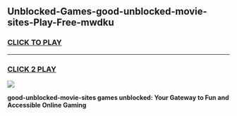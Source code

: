 
## Unblocked-Games-good-unblocked-movie-sites-Play-Free-mwdku
<h3>
<a href="https://premium76.site?title=good-unblocked-movie-sites&ref=18A1">CLICK TO PLAY</a></h3>
<hr>

<h3>
<a href="https://premium76.site?title=good-unblocked-movie-sites&ref=18A1">CLICK 2 PLAY</a>
  
</h3>

<a href="https://premium76.site?title=good-unblocked-movie-sites&ref=18A1"><img src="https://clearcache.store/games.png"></a>


**good-unblocked-movie-sites games unblocked: Your Gateway to Fun and Accessible Online Gaming**
